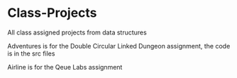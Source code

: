 # Class-Projects
All class assigned projects from data structures

Adventures is for the Double Circular Linked Dungeon assignment, the code is in the src files

Airline is for the Qeue Labs assignment
